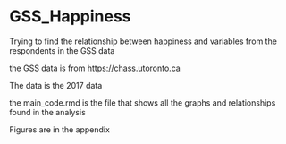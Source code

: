 # GSS_Happiness
Trying to find the relationship between happiness and variables from the respondents in the GSS data

the GSS data is from https://chass.utoronto.ca

The data is the 2017 data

the main_code.rmd is the file that shows all the graphs and relationships found in the analysis

Figures are in the appendix

